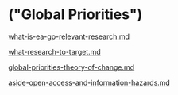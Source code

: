 # ("Global Priorities")

[what-is-ea-gp-relevant-research.md](../the-field-and-ea-gp-research/what-is-ea-gp-relevant-research.md "mention")

[what-research-to-target.md](../our-policies-evaluation-and-workflow/considering-projects/what-research-to-target.md "mention")



[global-priorities-theory-of-change.md](../benefits-and-features/global-priorities-theory-of-change.md "mention")

[aside-open-access-and-information-hazards.md](../benefits-and-features/global-priorities-theory-of-change/aside-open-access-and-information-hazards.md "mention")


